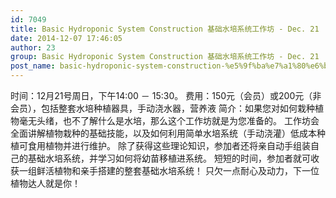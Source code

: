 ```yaml
---
id: 7049
title: Basic Hydroponic System Construction 基础水培系统工作坊 - Dec. 21
date: 2014-12-07 17:46:05
author: 23
group: Basic Hydroponic System Construction 基础水培系统工作坊 - Dec. 21
post_name: basic-hydroponic-system-construction-%e5%9f%ba%e7%a1%80%e6%b0%b4%e5%9f%b9%e7%b3%bb%e7%bb%9f%e5%b7%a5%e4%bd%9c%e5%9d%8a-dec-13
---
```


时间：12月21号周日，下午14:00 － 15:30。
费用：150元（会员）或200元（非会员），包括整套水培种植器具，手动浇水器，营养液
简介：如果您对如何栽种植物毫无头绪，也不了解什么是水培，那么这个工作坊就是为您准备的。
工作坊会全面讲解植物栽种的基础技能，以及如何利用简单水培系统（手动浇灌）低成本种植可食用植物并进行维护。
除了获得这些理论知识，参加者还将亲自动手组装自己的基础水培系统，并学习如何将幼苗移植进系统。
短短的时间，参加者就可收获一组鲜活植物和亲手搭建的整套基础水培系统！
只欠一点耐心及动力，下一位植物达人就是你！